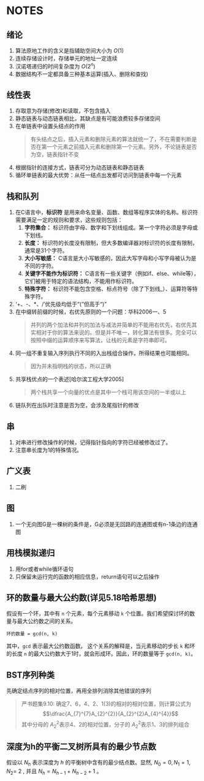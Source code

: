 # NOTES

## 绪论

1. 算法原地工作的含义是指辅助空间大小为 $O(1)$
2. 连续存储设计时，存储单元的地址一定连续
3. 汉诺塔递归的时间复杂度为 $O(2^{n})$
4. 数据结构不一定都具备三种基本运算(插入、删除和查找)

## 线性表

1. 存取意为存储(修改)和读取，不包含插入
2. 静态链表与动态链表相比，其缺点是有可能浪费较多存储空间
3. 在单链表中设置头结点的作用
   >有头结点之后，插入元素和删除元素的算法就统一了，不在需要判断是否在第一个元素之前插入元素和删除第一个元素。另外，不论链表是否为空，链表指针不变
4. 根据指针的连接方式，链表可分为动态链表和静态链表
5. 循环单链表的最大优势：从任一结点出发都可访问到链表中每一个元素

## 栈和队列

1. 在C语言中，**标识符** 是用来命名变量、函数、数组等程序实体的名称。标识符需要满足一定的规则和要求，这些规则包括：
    1. **字符集合：** 标识符由字母、数字和下划线组成。第一个字符必须是字母或下划线。
    2. **长度：** 标识符的长度没有限制，但大多数编译器对标识符的长度有限制，通常是31个字符。
    3. **大小写敏感：** C语言是大小写敏感的，因此大写字母和小写字母被认为是不同的字符。
    4. **关键字不能作为标识符：** C语言有一些关键字（例如if、else、while等），它们被用于特定的语法结构，不能用作标识符。
    5. **特殊字符：** 标识符不能包含空格、标点符号（除了下划线_）、运算符等特殊字符。
2. ‘+、-、*、/’优先级均低于“(”但高于“)”
3. 在中缀转前缀的时候，右优先原则的一个问题：华科2006一、5
   >并列的两个加法和并列的加法与减法并简单的不能用右优先，右优先其实相对于你的算法来说的。但是并不唯一，转化算法有很多。完全可以按照中缀的运算顺序来写算法，让栈的元素是字符串即可。
4. 同一组不重复输入序列执行不同的入出栈组合操作，所得结果也可能相同。
   >因为并未指明栈的状态，所以正确
5. 共享栈优点的一个表述[哈尔滨工程大学2005]
   >两个栈共享一个向量的优点是其中一个栈可用该空间的一半或以上
6. 链队列在出队时注意是否为空，会涉及尾指针的修改

## 串

1. 对串进行修改操作的时候，记得指针指向的字符已经被修改过了。
2. 注意串长度为1的特殊情况。

## 广义表

1. 二刷

## 图

1. 一个无向图G是一棵树的条件是，G必须是无回路的连通图或有n-1条边的连通图

## 用栈模拟递归

1. 用for或者while循环语句
2. 只保留未运行完的函数的相应信息，return语句可以之后操作

## 环的数量与最大公约数(详见5.18哈希思想)

假设有一个环，其中有 `n` 个元素，每个元素移动 `k` 个位置。我们希望探讨环的数量与最大公约数之间的关系。

```plaintext
环的数量 = gcd(n, k)
```

其中，`gcd` 表示最大公约数函数。
这个关系的解释是，当元素移动的步长 `k` 和环的长度 `n` 的最大公约数大于1时，就会形成环。因此，环的数量等于 `gcd(n, k)`。

## BST序列种类

先确定结点序列的相对位置，再用全排列消除其他错误的序列

> 严书题集9.10:
> 确定7、6，4、2、1(3)的相对的相对位置，则计算公式为
> $$\dfrac{A_{7}^{7}A_{2}^{2}}{A_{2}^{2}A_{4}^{4}}$$
> 其中分母的 $A_{2}^{2}$表示4、2的相对位置，分子的 $A_{2}^{2}$表示1、3的排列组合

## 深度为h的平衡二叉树所具有的最少节点数

假设以 $N_h$ 表示深度为 $h$ 的平衡树中含有的最少结点数。显然, $N_0=0, N_1=1, N_2=$ 2 , 并且 $N_h=N_{h-1}+N_{h-2}+1$ 。
